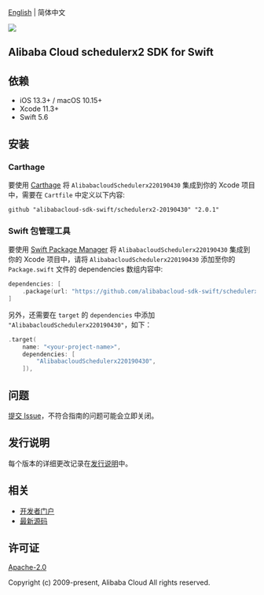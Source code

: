 [English](README.md) | 简体中文

![](https://aliyunsdk-pages.alicdn.com/icons/AlibabaCloud.svg)

## Alibaba Cloud schedulerx2 SDK for Swift

## 依赖

- iOS 13.3+ / macOS 10.15+
- Xcode 11.3+
- Swift 5.6

## 安装

### Carthage

要使用 [Carthage](https://github.com/Carthage/Carthage) 将 `AlibabacloudSchedulerx220190430` 集成到你的 Xcode 项目中，需要在 `Cartfile` 中定义以下内容:

```ogdl
github "alibabacloud-sdk-swift/schedulerx2-20190430" "2.0.1"
```

### Swift 包管理工具

要使用 [Swift Package Manager](https://swift.org/package-manager/) 将 `AlibabacloudSchedulerx220190430` 集成到你的 Xcode 项目中，请将 `AlibabacloudSchedulerx220190430` 添加至你的 `Package.swift` 文件的 dependencies 数组内容中:

```swift
dependencies: [
    .package(url: "https://github.com/alibabacloud-sdk-swift/schedulerx2-20190430.git", from: "2.0.1")
]
```

另外，还需要在 `target` 的 `dependencies` 中添加 `"AlibabacloudSchedulerx220190430"`，如下：

```swift
.target(
    name: "<your-project-name>",
    dependencies: [
        "AlibabacloudSchedulerx220190430",
    ]),
```

## 问题

[提交 Issue](https://github.com/alibabacloud-sdk-swift/schedulerx2-20190430/issues/new)，不符合指南的问题可能会立即关闭。

## 发行说明

每个版本的详细更改记录在[发行说明](./ChangeLog.txt)中。

## 相关

* [开发者门户](https://next.api.aliyun.com/home)
* [最新源码](https://github.com/alibabacloud-sdk-swift/schedulerx2-20190430)

## 许可证

[Apache-2.0](http://www.apache.org/licenses/LICENSE-2.0)

Copyright (c) 2009-present, Alibaba Cloud All rights reserved.
